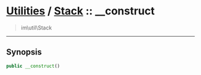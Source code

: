 # [Utilities](util.md) / [Stack](util-Stack.md) :: __construct
 > im\util\Stack
____

## Synopsis
```php
public __construct()
```
